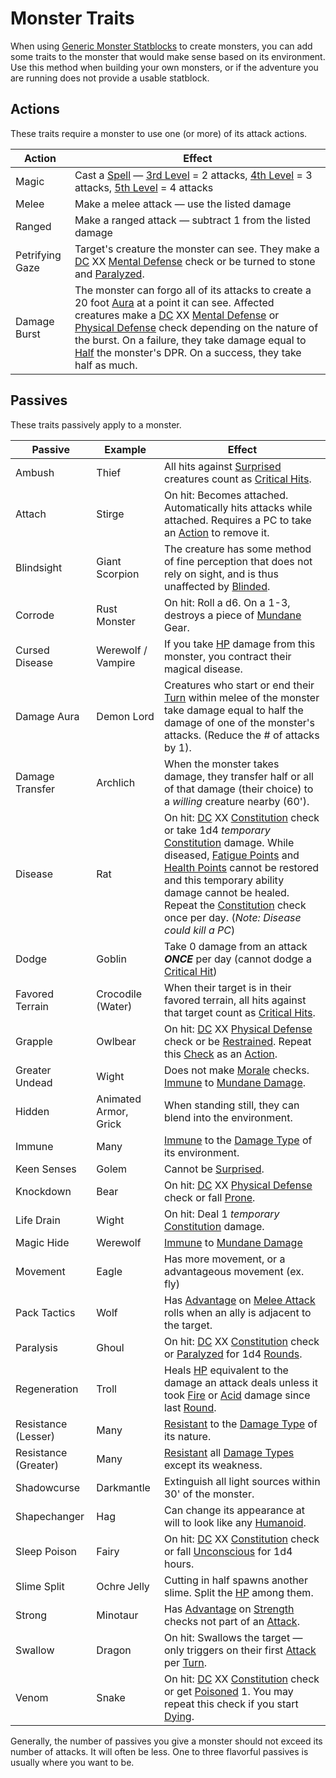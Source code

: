 # Monster Traits

When using [Generic Monster Statblocks](Generic%20Monster%20Statblocks.md) to create monsters, you can add some traits to the monster that would make sense based on its environment. Use this method when building your own monsters, or if the adventure you are running does not provide a usable statblock.

## Actions

These traits require a monster to use one (or more) of its attack actions.

| Action          | Effect                                                                                                                                                                                                                                                                                                                                                                                                                                                                                                                                                                                                                |
| --------------- | --------------------------------------------------------------------------------------------------------------------------------------------------------------------------------------------------------------------------------------------------------------------------------------------------------------------------------------------------------------------------------------------------------------------------------------------------------------------------------------------------------------------------------------------------------------------------------------------------------------------- |
| Magic           | Cast a [Spell](../../Magic/Spells.md) — [3rd Level](../../Magic/Spells/Spells%20by%20Level/Level%203/3rd%20Level%20Spells.md) = 2 attacks, [4th Level](../../Magic/Spells/Spells%20by%20Level/Level%204/4th%20Level%20Spells.md) = 3 attacks, [5th Level](../../Magic/Spells/Spells%20by%20Level/Level%205/5th%20Level%20Spells.md) = 4 attacks                                                                                                                                                                                                                                                                       |
| Melee           | Make a melee attack — use the listed damage                                                                                                                                                                                                                                                                                                                                                                                                                                                                                                                                                                           |
| Ranged          | Make a ranged attack — subtract 1 from the listed damage                                                                                                                                                                                                                                                                                                                                                                                                                                                                                                                                                              |
| Petrifying Gaze | Target's creature the monster can see. They make a [DC](../../Game%20Procedures/Core%20Procedures/DC.md) XX [Mental Defense](../../Player%20Characters/Derived%20Statistics/Mental%20Defense.md) check or be turned to stone and [Paralyzed](../../Game%20Procedures/Conditions/Paralyzed.md).                                                                                                                                                                                                                                                                                                                        |
| Damage Burst    | The monster can forgo all of its attacks to create a 20 foot [Aura](../../Magic/Spells/Areas%20of%20Effect/Aura.md) at a point it can see. Affected creatures make a [DC](../../Game%20Procedures/Core%20Procedures/DC.md) XX [Mental Defense](../../Player%20Characters/Derived%20Statistics/Mental%20Defense.md) or [Physical Defense](../../Player%20Characters/Derived%20Statistics/Physical%20Defense.md) check depending on the nature of the burst. On a failure, they take damage equal to [Half](../../Game%20Procedures/Core%20Procedures/Half.md) the monster's DPR. On a success, they take half as much. |

## Passives

These traits passively apply to a monster.

| Passive              | Example               | Effect                                                                                                                                                                                                                                                                                                                                                                                                                                                                                                                                                                                                                                                                                        |
| -------------------- | --------------------- | --------------------------------------------------------------------------------------------------------------------------------------------------------------------------------------------------------------------------------------------------------------------------------------------------------------------------------------------------------------------------------------------------------------------------------------------------------------------------------------------------------------------------------------------------------------------------------------------------------------------------------------------------------------------------------------------- |
| Ambush               | Thief                 | All hits against [Surprised](../../Game%20Procedures/Conditions/Surprised.md) creatures count as [Critical Hits](../../Game%20Procedures/Die%20Rolling%20Mechanics/Critical%20Hit.md).                                                                                                                                                                                                                                                                                                                                                                                                                                                                                                        |
| Attach               | Stirge                | On hit: Becomes attached. Automatically hits attacks while attached. Requires a PC to take an [Action](../../Game%20Procedures/Core%20Procedures/Action.md) to remove it.                                                                                                                                                                                                                                                                                                                                                                                                                                                                                                                     |
| Blindsight           | Giant Scorpion        | The creature has some method of fine perception that does not rely on sight, and is thus unaffected by [Blinded](../../Game%20Procedures/Conditions/Blinded.md).                                                                                                                                                                                                                                                                                                                                                                                                                                                                                                                              |
| Corrode              | Rust Monster          | On hit: Roll a d6. On a 1-3, destroys a piece of [Mundane](../../Items%20and%20Gear/Material%20Properties/Mundane%20Property.md) Gear.                                                                                                                                                                                                                                                                                                                                                                                                                                                                                                                                                        |
| Cursed Disease       | Werewolf / Vampire    | If you take [HP](../../Player%20Characters/Derived%20Statistics/Health%20Points.md) damage from this monster, you contract their magical disease.                                                                                                                                                                                                                                                                                                                                                                                                                                                                                                                                             |
| Damage Aura          | Demon Lord            | Creatures who start or end their [Turn](../../Game%20Procedures/Core%20Procedures/Turn.md) within melee of the monster take damage equal to half the damage of one of the monster's attacks. (Reduce the # of attacks by 1).                                                                                                                                                                                                                                                                                                                                                                                                                                                                  |
| Damage Transfer      | Archlich              | When the monster takes damage, they transfer half or all of that damage (their choice) to a *willing* creature nearby (60').                                                                                                                                                                                                                                                                                                                                                                                                                                                                                                                                                                  |
| Disease              | Rat                   | On hit: [DC](../../Game%20Procedures/Core%20Procedures/DC.md) XX [Constitution](../../Player%20Characters/The%20Ability%20Scores/Constitution.md) check or take 1d4 *temporary* [Constitution](../../Player%20Characters/The%20Ability%20Scores/Constitution.md) damage. While diseased, [Fatigue Points](../../Player%20Characters/Derived%20Statistics/Fatigue%20Points.md) and [Health Points](../../Player%20Characters/Derived%20Statistics/Health%20Points.md) cannot be restored and this temporary ability damage cannot be healed. Repeat the [Constitution](../../Player%20Characters/The%20Ability%20Scores/Constitution.md) check once per day. (*Note: Disease could kill a PC*) |
| Dodge                | Goblin                | Take 0 damage from an attack ***ONCE*** per day (cannot dodge a [Critical Hit](../../Game%20Procedures/Die%20Rolling%20Mechanics/Critical%20Hit.md))                                                                                                                                                                                                                                                                                                                                                                                                                                                                                                                                          |
| Favored Terrain      | Crocodile (Water)     | When their target is in their favored terrain, all hits against that target count as [Critical Hits](../../Game%20Procedures/Die%20Rolling%20Mechanics/Critical%20Hit.md).                                                                                                                                                                                                                                                                                                                                                                                                                                                                                                                    |
| Grapple              | Owlbear               | On hit: [DC](../../Game%20Procedures/Core%20Procedures/DC.md) XX [Physical Defense](../../Player%20Characters/Derived%20Statistics/Physical%20Defense.md) check or be [Restrained](../../Game%20Procedures/Conditions/Restrained.md). Repeat this [Check](../../Game%20Procedures/Core%20Procedures/Check.md) as an [Action](../../Game%20Procedures/Core%20Procedures/Action.md).                                                                                                                                                                                                                                                                                                            |
| Greater Undead       | Wight                 | Does not make [Morale](../../Game%20Procedures/Social%20Procedures/Morale.md#Morale) checks. [Immune](../../Game%20Procedures/Conditions/Immune.md) to [Mundane Damage](../../Game%20Procedures/Combat/Damage%20Types/Mundane%20Damage.md).                                                                                                                                                                                                                                                                                                                                                                                                                                                   |
| Hidden               | Animated Armor, Grick | When standing still, they can blend into the environment.                                                                                                                                                                                                                                                                                                                                                                                                                                                                                                                                                                                                                                     |
| Immune               | Many                  | [Immune](../../Game%20Procedures/Conditions/Immune.md) to the [Damage Type](../../Game%20Procedures/Combat/Damage%20Types/{Damage%20Types}.md) of its environment.                                                                                                                                                                                                                                                                                                                                                                                                                                                                                                                            |
| Keen Senses          | Golem                 | Cannot be [Surprised](../../Game%20Procedures/Conditions/Surprised.md).                                                                                                                                                                                                                                                                                                                                                                                                                                                                                                                                                                                                                       |
| Knockdown            | Bear                  | On hit: [DC](../../Game%20Procedures/Core%20Procedures/DC.md) XX [Physical Defense](../../Player%20Characters/Derived%20Statistics/Physical%20Defense.md) check or fall [Prone](../../Game%20Procedures/Conditions/Prone.md).                                                                                                                                                                                                                                                                                                                                                                                                                                                                 |
| Life Drain           | Wight                 | On hit: Deal 1 *temporary* [Constitution](../../Player%20Characters/The%20Ability%20Scores/Constitution.md) damage.                                                                                                                                                                                                                                                                                                                                                                                                                                                                                                                                                                           |
| Magic Hide           | Werewolf              | [Immune](../../Game%20Procedures/Conditions/Immune.md) to [Mundane Damage](../../Game%20Procedures/Combat/Damage%20Types/Mundane%20Damage.md)                                                                                                                                                                                                                                                                                                                                                                                                                                                                                                                                                 |
| Movement             | Eagle                 | Has more movement, or a advantageous movement (ex. fly)                                                                                                                                                                                                                                                                                                                                                                                                                                                                                                                                                                                                                                       |
| Pack Tactics         | Wolf                  | Has [Advantage](../../Game%20Procedures/Die%20Rolling%20Mechanics/Advantage.md) on [Melee Attack](../../Game%20Procedures/Combat/Melee%20Attack.md) rolls when an ally is adjacent to the target.                                                                                                                                                                                                                                                                                                                                                                                                                                                                                             |
| Paralysis            | Ghoul                 | On hit: [DC](../../Game%20Procedures/Core%20Procedures/DC.md) XX [Constitution](../../Player%20Characters/The%20Ability%20Scores/Constitution.md) check or [Paralyzed](../../Game%20Procedures/Conditions/Paralyzed.md) for 1d4 [Rounds](../../Game%20Procedures/Core%20Procedures/Round.md).                                                                                                                                                                                                                                                                                                                                                                                                 |
| Regeneration         | Troll                 | Heals [HP](../../Player%20Characters/Derived%20Statistics/Health%20Points.md) equivalent to the damage an attack deals unless it took [Fire](../../Magic/Spells/Spell%20Domains/Fire.md) or [Acid](../../Game%20Procedures/Combat/Damage%20Types/Acid.md) damage since last [Round](../../Game%20Procedures/Core%20Procedures/Round.md).                                                                                                                                                                                                                                                                                                                                                      |
| Resistance (Lesser)  | Many                  | [Resistant](../../Game%20Procedures/Conditions/Resistant.md) to the [Damage Type](../../Game%20Procedures/Combat/Damage%20Types/{Damage%20Types}.md) of its nature.                                                                                                                                                                                                                                                                                                                                                                                                                                                                                                                           |
| Resistance (Greater) | Many                  | [Resistant](../../Game%20Procedures/Conditions/Resistant.md) all [Damage Types](../../Game%20Procedures/Combat/Damage%20Types/{Damage%20Types}.md) except its weakness.                                                                                                                                                                                                                                                                                                                                                                                                                                                                                                                       |
| Shadowcurse          | Darkmantle            | Extinguish all light sources within 30' of the monster.                                                                                                                                                                                                                                                                                                                                                                                                                                                                                                                                                                                                                                       |
| Shapechanger         | Hag                   | Can change its appearance at will to look like any [Humanoid](Creature%20Types/Humanoid.md).                                                                                                                                                                                                                                                                                                                                                                                                                                                                                                                                                                                                  |
| Sleep Poison         | Fairy                 | On hit: [DC](../../Game%20Procedures/Core%20Procedures/DC.md) XX [Constitution](../../Player%20Characters/The%20Ability%20Scores/Constitution.md) check or fall [Unconscious](../../Game%20Procedures/Conditions/Unconscious.md) for 1d4 hours.                                                                                                                                                                                                                                                                                                                                                                                                                                               |
| Slime Split          | Ochre Jelly           | Cutting in half spawns another slime. Split the [HP](../../Player%20Characters/Derived%20Statistics/Health%20Points.md) among them.                                                                                                                                                                                                                                                                                                                                                                                                                                                                                                                                                           |
| Strong               | Minotaur              | Has [Advantage](../../Game%20Procedures/Die%20Rolling%20Mechanics/Advantage.md) on [Strength](../../Player%20Characters/The%20Ability%20Scores/Strength.md) checks not part of an [Attack](../../Game%20Procedures/Combat/Attack.md).                                                                                                                                                                                                                                                                                                                                                                                                                                                         |
| Swallow              | Dragon                | On hit: Swallows the target — only triggers on their first [Attack](../../Game%20Procedures/Combat/Attack.md) per [Turn](../../Game%20Procedures/Core%20Procedures/Turn.md).                                                                                                                                                                                                                                                                                                                                                                                                                                                                                                                  |
| Venom                | Snake                 | On hit: [DC](../../Game%20Procedures/Core%20Procedures/DC.md) XX [Constitution](../../Player%20Characters/The%20Ability%20Scores/Constitution.md) check or get [Poisoned](../../Game%20Procedures/Conditions/Poisoned.md) 1. You may repeat this check if you start [Dying](../../Game%20Procedures/Conditions/Dying.md).                                                                                                                                                                                                                                                                                                                                                                     |

Generally, the number of passives you give a monster should not exceed its number of attacks. It will often be less. One to three flavorful passives is usually where you want to be.
